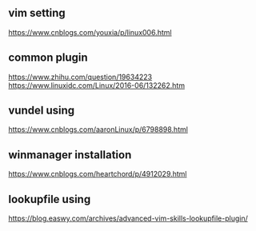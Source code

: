 
vim setting
---
https://www.cnblogs.com/youxia/p/linux006.html


common plugin
---
https://www.zhihu.com/question/19634223
https://www.linuxidc.com/Linux/2016-06/132262.htm


vundel using
---
https://www.cnblogs.com/aaronLinux/p/6798898.html


winmanager installation
---
https://www.cnblogs.com/heartchord/p/4912029.html

lookupfile using
---
https://blog.easwy.com/archives/advanced-vim-skills-lookupfile-plugin/
